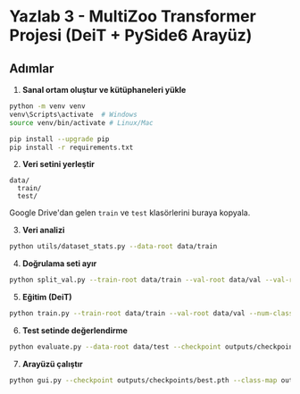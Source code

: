 
# Yazlab 3 - MultiZoo Transformer Projesi (DeiT + PySide6 Arayüz)

## Adımlar
1. **Sanal ortam oluştur ve kütüphaneleri yükle**
```bash
python -m venv venv
venv\Scripts\activate  # Windows
source venv/bin/activate # Linux/Mac

pip install --upgrade pip
pip install -r requirements.txt
```

2. **Veri setini yerleştir**
```
data/
  train/
  test/
```
Google Drive'dan gelen `train` ve `test` klasörlerini buraya kopyala.

3. **Veri analizi**
```bash
python utils/dataset_stats.py --data-root data/train
```

4. **Doğrulama seti ayır**
```bash
python split_val.py --train-root data/train --val-root data/val --val-ratio 0.2
```

5. **Eğitim (DeiT)**
```bash
python train.py --train-root data/train --val-root data/val --num-classes 90   --model deit_tiny_patch16_224 --batch-size 32 --epochs 30 --lr 1e-4
```

6. **Test setinde değerlendirme**
```bash
python evaluate.py --data-root data/test --checkpoint outputs/checkpoints/best.pth --num-classes 90
```

7. **Arayüzü çalıştır**
```bash
python gui.py --checkpoint outputs/checkpoints/best.pth --class-map outputs/checkpoints/class_map.json   --model deit_tiny_patch16_224 --image-size 224
```

